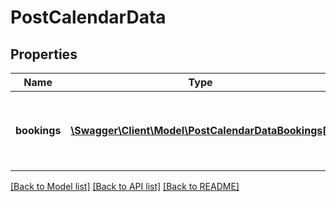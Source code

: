 # PostCalendarData

## Properties
Name | Type | Description | Notes
------------ | ------------- | ------------- | -------------
**bookings** | [**\Swagger\Client\Model\PostCalendarDataBookings[]**](PostCalendarDataBookings.md) | Список броней для выбранного объекта недвижимости (объявления) | [optional] 

[[Back to Model list]](../../README.md#documentation-for-models) [[Back to API list]](../../README.md#documentation-for-api-endpoints) [[Back to README]](../../README.md)

